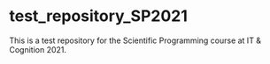 # test_repository_SP2021

This is a test repository for the Scientific Programming course at IT & Cognition 2021.

